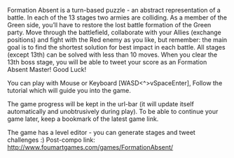 Formation Absent is a turn-based puzzle - an abstract representation of a battle. In each of the 13 stages two armies are colliding.
As a member of the Green side, you’ll have to restore the lost battle formation of the Green party. Move through the battlefield,
collaborate with your Allies (exchange positions) and fight with the Red enemy as you like, but remember: the main goal is to
find the shortest solution for best impact in each battle. All stages (except 13th) can be solved with less than 10 moves.
When you clear the 13th boss stage, you will be able to tweet your score as an Formation Absent Master! Good Luck!

You can play with Mouse or Keyboard [WASD<^>vSpaceEnter], Follow the tutorial which will guide you into the game.

The game progress will be kept in the url-bar (it will update itself automatically and unobtrusively during play).
To be able to continue your game later, keep a bookmark of the latest game link.

The game has a level editor - you can generate stages and tweet challenges :)
Post-compo link: http://www.foumartgames.com/games/FormationAbsent/